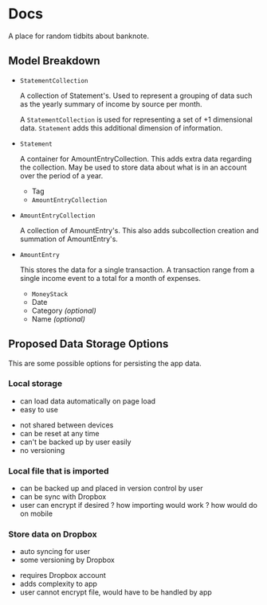 # Docs

A place for random tidbits about banknote.

## Model Breakdown

  * `StatementCollection`
 
    A collection of Statement's. Used to represent a grouping of data such as the yearly summary of income by source per month.

    A `StatementCollection` is used for representing a set of +1 dimensional data. `Statement` adds this additional dimension of information.


  * `Statement`
    
    A container for AmountEntryCollection. This adds extra data regarding the collection. May be used to store data about what is in an account over the period of a year.

    * Tag
    * `AmountEntryCollection`


  * `AmountEntryCollection`
  
    A collection of AmountEntry's. This also adds subcollection creation and summation of AmountEntry's.


  * `AmountEntry`
    
    This stores the data for a single transaction. A transaction range from a single income event to a total for a month of expenses.

    * `MoneyStack`
    * Date
    * Category _(optional)_
    * Name _(optional)_


## Proposed Data Storage Options

This are some possible options for persisting the app data.

### Local storage

   + can load data automatically on page load
   + easy to use
   - not shared between devices
   - can be reset at any time
   - can't be backed up by user easily
   - no versioning


### Local file that is imported

   + can be backed up and placed in version control by user
   + can be sync with Dropbox
   + user can encrypt if desired
   ? how importing would work
   ? how would do on mobile


### Store data on Dropbox

   + auto syncing for user
   + some versioning by Dropbox
   - requires Dropbox account
   - adds complexity to app
   - user cannot encrypt file, would have to be handled by app
